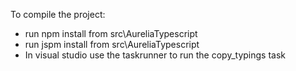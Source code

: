 To compile the project:
* run npm install from src\AureliaTypescript
* run jspm install from src\AureliaTypescript
* In visual studio use the taskrunner to run the copy_typings task
